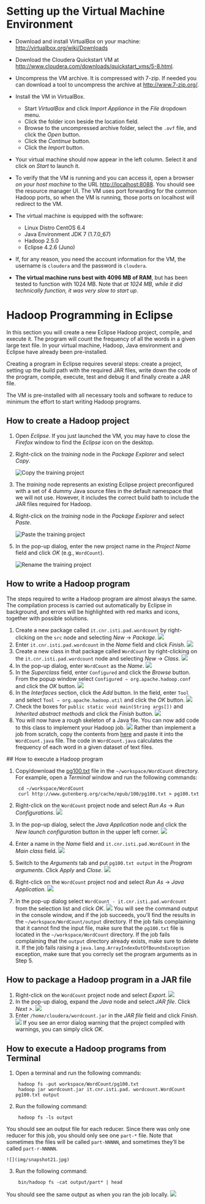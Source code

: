 # Setting up the Virtual Machine Environment

* Download and install VirtualBox on your machine: http://virtualbox.org/wiki/Downloads
* Download the Cloudera Quickstart VM at http://www.cloudera.com/downloads/quickstart_vms/5-8.html.
* Uncompress the VM archive. It is compressed with 7-zip. If needed you can download a tool to uncompress the archive at http://www.7-zip.org/.
* Install the VM in VirtualBox.
    * Start *VirtualBox* and click *Import Appliance* in the *File* dropdown menu. 
    * Click the folder icon beside the location field. 
    * Browse to the uncompressed archive folder, select the `.ovf` file, and click the *Open* button. 
    * Click the *Continue* button. 
    * Click the *Import* button.
* Your virtual machine should now appear in the left column. Select it and click on *Start* to launch it.
* To verify that the VM is running and you can access it, open a browser *on your host machine* to the URL [http://localhost:8088](http://localhost:8088). You should see the resource manager UI. The VM uses port forwarding for the common Hadoop ports, so when the VM is running, those ports on localhost will redirect to the VM.
* The virtual machine is equipped with the software:
    * Linux Distro CentOS 6.4
    * Java Environment JDK 7 (1.7.0_67)
    * Hadoop 2.5.0
    * Eclipse 4.2.6 (Juno)
* If, for any reason, you need the account information for the VM, the username is `cloudera` and the password is `cloudera`.

* **The virtual machine runs best with 4096 MB of RAM**, but has been tested to function with 1024 MB. Note that *at 1024 MB, while it did technically function, it was very slow to start up*.

# Hadoop Programming in Eclipse

In this section you will create a new Eclipse Hadoop project, compile, and execute it. The program will count the frequency of all the words in a given large text file. In your virtual machine, Hadoop, Java environment and Eclipse have already been pre-installed.

Creating a program in Eclipse requires several steps: create a project, setting up the build path with the required JAR files, write down the code of the program, compile, execute, test and debug it and finally create a JAR file.

The VM is pre-installed with all necessary tools and software to reduce to minimum the effort to start writing Hadoop programs. 

## How to create a Hadoop project

1. Open *Eclipse*. If you just launched the VM, you may have to close the *Firefox* window to find the *Eclipse* icon on the desktop.
2. Right-click on the *training* node in the *Package Explorer* and select *Copy*.

    ![Copy the training project](img/snapshot1.jpg "Copy the training project")
3. The *training* node represents an existing Eclipse project preconfigured with a set of 4 dummy Java source files in the default namespace that we will not use. However, it includes the correct build bath to include the JAR files required for Hadoop.
4. Right-click on the *training* node in the *Package Explorer* and select *Paste*.

    ![Paste the training project](img/snapshot2.jpg "Paste the training project")
5. In the pop-up dialog, enter the new project name in the *Project Name* field and click *OK* (e.g., `WordCount`).

    ![Rename the training project](img/snapshot3.jpg "Rename the training project")
    
## How to write a Hadoop program 

The steps required to write a Hadoop program are almost always the same. The compilation process is carried out automatically by Eclipse in background, and errors will be highlighted with red marks and icons, together with possible solutions.

1. Create a new package called `it.cnr.isti.pad.wordcount` by right-clicking on the `src` node and selecting *New* → *Package*.
![](img/snapshot4.jpg)
2. Enter `it.cnr.isti.pad.wordcount` in the *Name* field and click *Finish*.
![](img/snapshot5.jpg)
3. Create a new class in that package called `WordCount` by right-clicking on the `it.cnr.isti.pad.wordcount` node and selecting *New* → *Class*.
![](img/snapshot6.jpg)
4. In the pop-up dialog, enter `WordCount` as the *Name*.
![](img/snapshot7.jpg)
5. In the *Superclass* field, enter `Configured` and click the *Browse* button. From the popup window select `Configured − org.apache.hadoop.conf` and click the *OK* button.
![](img/snapshot8.jpg)
6. In the *Interfaces* section, click the *Add* button. In the field, enter `Tool` and select `Tool − org.apache.hadoop.util` and click the *OK* button.
![](img/snapshot9.jpg)
7. Check the boxes for `public static void main(String args[])` and *Inherited abstract methods* and click the *Finish* button.
![](img/snapshot10.jpg)
8. You will now have a rough skeleton of a Java file. You can now add code to this class to implement your Hadoop job. 
![](img/snapshot11.jpg)
Rather than implement a job from scratch, copy the contents from [here](src/WordCount.java) and paste it into the `WordCount.java` file. The code in `WordCount.java` calculates the frequency of each word in a given dataset of text files.

## How to execute a Hadoop program

1. Copy/download the [pg100.txt](../data/pg100.txt) file in the `~/workspace/WordCount` directory. For example, open a *Terminal* window and run the following commands:

        cd ~/workspace/WordCount
        curl http://www.gutenberg.org/cache/epub/100/pg100.txt > pg100.txt
2. Right-click on the `WordCount` project node and select *Run As* → *Run Configurations*.
![](img/snapshot12.jpg)
3. In the pop-up dialog, select the *Java Application* node and click the *New launch configuration* button in the upper left corner.
![](img/snapshot13.jpg)
4. Enter a name in the *Name* field and `it.cnr.isti.pad.WordCount` in the *Main class* field.
![](img/snapshot14.jpg)
5. Switch to the *Arguments* tab and put `pg100.txt output` in the *Program arguments*. Click *Apply* and *Close*.
![](img/snapshot15.jpg)
6. Right-click on the `WordCount` project nod and select *Run As* → *Java Application*.
![](img/snapshot16.jpg)
7. In the pop-up dialog select `WordCount - it.cnr.isti.pad.wordcount` from the selection list and click *OK*.
![](img/snapshot17.jpg)
You will see the command output in the console window, and if the job succeeds, you’ll find the results in the `~/workspace/WordCount/output` directory. If the job fails complaining that it cannot find the input file, make sure that the `pg100.txt` file is located in the `~/workspace/WordCount` directory. If the job fails complaining that the `output` directory already exists, make sure to delete it. If the job fails raising a `java.lang.ArrayIndexOutOfBoundsException` exception, make sure that you correcly set the program arguments as in Step 5.

## How to package a Hadoop program in a JAR file

1. Right-click on the `WordCount` project node and select *Export*.
![](img/snapshot18.jpg)
2. In the pop-up dialog, expand the *Java* node and select *JAR file*. Click *Next >*. 
![](img/snapshot19.jpg)
3. Enter `/home/cloudera/wordcount.jar` in the *JAR file* field and click *Finish*.
![](img/snapshot20.jpg)
If you see an error dialog warning that the project compiled with warnings, you can simply click *OK*.

## How to execute a Hadoop programs from Terminal

1. Open a terminal and run the following commands:

        hadoop fs -put workspace/WordCount/pg100.txt
        hadoop jar wordcount.jar it.cnr.isti.pad. wordcount.WordCount pg100.txt output
2. Run the following command: 

        hadoop fs -ls output
You should see an output file for each reducer. Since there was only one reducer for this job, you should only see one `part-*` file. Note that sometimes the files will be called `part-NNNNN`, and sometimes they’ll be called `part-r-NNNNN`.

    ![](img/snapshot21.jpg)
    
3. Run the following command: 

        bin/hadoop fs -cat output/part* | head
You should see the same output as when you ran the job locally. 
![](img/snapshot22.jpg)
